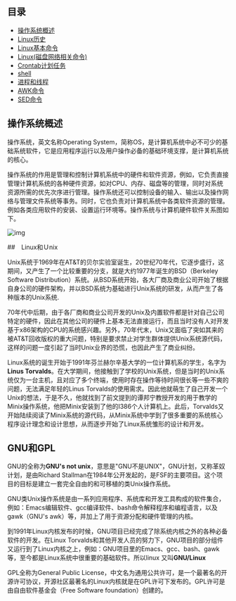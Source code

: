 ## 目录

- [操作系统概述](https://github.com/xianyunyh/PHP-Interview/tree/master/Linux#%E6%93%8D%E4%BD%9C%E7%B3%BB%E7%BB%9F%E6%A6%82%E8%BF%B0)
- [Linux历史](https://github.com/xianyunyh/PHP-Interview/tree/master/Linux#gnu%E5%92%8Cgpl)
- [Linux基本命令](https://github.com/xianyunyh/PHP-Interview/blob/master/Linux/Linux%E5%91%BD%E4%BB%A4.md)
- [Linux(磁盘网络相关命令)](https://github.com/xianyunyh/PHP-Interview/blob/master/Linux/Linux%E5%91%BD%E4%BB%A42.md)
- [Crontab计划任务](https://github.com/xianyunyh/PHP-Interview/blob/master/Linux/crontab.md)
- [shell](https://github.com/xianyunyh/PHP-Interview/blob/master/Linux/shell.md)
- [进程和线程](https://github.com/xianyunyh/PHP-Interview/blob/master/Linux/shell.md)
- [AWK命令](https://github.com/xianyunyh/PHP-Interview/blob/master/Linux/AWK%E7%BB%83%E4%B9%A0.md)
- [SED命令](https://github.com/xianyunyh/PHP-Interview/blob/master/Linux/Sed%E7%BB%83%E4%B9%A0.md)



## 操作系统概述

操作系统，英文名称Operating System，简称OS，是计算机系统中必不可少的基础系统软件，它是应用程序运行以及用户操作必备的基础环境支撑，是计算机系统的核心。

​    操作系统的作用是管理和控制计算机系统中的硬件和软件资源，例如，它负责直接管理计算机系统的各种硬件资源，如对CPU、内存、磁盘等的管理，同时对系统资源所需的优先次序进行管理。操作系统还可以控制设备的输入、输出以及操作网络与管理文件系统等事务。同时，它也负责对计算机系统中各类软件资源的管理。例如各类应用软件的安装、设置运行环境等。操作系统与计算机硬件软件关系图如下。

![img](https://images2015.cnblogs.com/blog/1066162/201611/1066162-20161130112310443-1027054412.png)

##　Linux和Ｕnix

Unix系统于1969年在AT&T的贝尔实验室诞生，20世纪70年代，它逐步盛行，这期间，又产生了一个比较重要的分支，就是大约1977年诞生的BSD（Berkeley Software Distribution）系统。从BSD系统开始，各大厂商及商业公司开始了根据自身公司的硬件架构，并以BSD系统为基础进行Unix系统的研发，从而产生了各种版本的Unix系统.

 70年代中后期，由于各厂商和商业公司开发的Unix及内置软件都是针对自己公司特定的硬件，因此在其他公司的硬件上基本无法直接运行，而且当时没有人对开发基于x86架构的CPU的系统感兴趣。另外，70年代末，Unix又面临了突如其来的被AT&T回收版权的重大问题，特别是要求禁止对学生群体提供Unix系统源代码，这样的问题一度引起了当时Unix业界的恐慌，也因此产生了商业纠纷。

Linux系统的诞生开始于1991年芬兰赫尔辛基大学的一位计算机系的学生，名字为**Linus Torvalds**。在大学期间，他接触到了学校的Unix系统，但是当时的Unix系统仅为一台主机，且对应了多个终端，使用时存在操作等待时间很长等一些不爽的问题，无法满足年轻的Linus Torvalds的使用需求。因此他就萌生了自己开发一个Unix的想法，于是不久，他就找到了前文提到的谭邦宁教授开发的用于教学的Minix操作系统，他把Minix安装到了他的I386个人计算机上。此后，Torvalds又开始陆续阅读了Minix系统的源代码，从Minix系统中学到了很多重要的系统核心程序设计理念和设计思想，从而逐步开始了Linux系统雏形的设计和开发。

## GNU和GPL

GNU的全称为**GNU's not unix**，意思是"GNU不是UNIX"，GNU计划，又称革奴计划，是由Richard Stallman在1984年公开发起的，是FSF的主要项目。这个项目的目标是建立一套完全自由的和可移植的类Unix操作系统。

​    GNU类Unix操作系统是由一系列应用程序、系统库和开发工具构成的软件集合，例如：Emacs编辑软件、gcc编译软件、bash命令解释程序和编程语言，以及gawk（GNU's awk）等，并加上了用于资源分配和硬件管理的内核。

​    到1991年Linux内核发布的时候，GNU项目已经完成了除系统内核之外的各种必备软件的开发。在Linux Torvalds和其他开发人员的努力下，GNU项目的部分组件又运行到了Linux内核之上，例如：GNU项目里的Emacs、gcc、bash、gawk等，至今都是Linux系统中很重要的基础软件。所以linux 又叫**GNU/Linux**

GPL全称为General Public License，中文名为通用公共许可，是一个最著名的开源许可协议，开源社区最著名的Linux内核就是在GPL许可下发布的。GPL许可是由自由软件基金会（Free Software foundation）创建的。